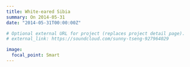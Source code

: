 ```yaml
---
title: White-eared Sibia
summary: On 2014-05-31
date: "2014-05-31T00:00:00Z"

# Optional external URL for project (replaces project detail page).
# external_link: https://soundcloud.com/sunny-tseng-927964029

image:
  focal_point: Smart
---
```


